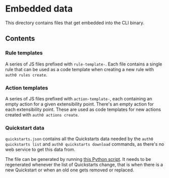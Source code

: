 # Embedded data

This directory contains files that get embedded into the CLI binary.

## Contents

### Rule templates
A series of JS files prefixed with `rule-template-`. Each file contains a single rule that can be used as a code template when creating a new rule with `auth0 rules create`.

### Action templates
A series of JS files prefixed with `action-template-`, each containing an empty action for a given extensibility point. There's an empty action for each extensibility point. These are used as code templates for new actions created with `auth0 actions create`.

### Quickstart data
`quickstarts.json` contains all the Quickstarts data needed by the `auth0 quickstarts list` and `auth0 quickstarts download` commands, as there's no web service to get this data from.

The file can be generated by running [this Python script](https://github.com/auth0/auth0-cli/blob/quickstarts-json-generator/qsgen/main.py). It needs to be regenerated whenever the list of Quickstarts change, that is when there is a new Quickstart or when an old one gets removed or replaced.

